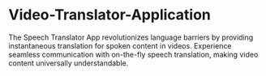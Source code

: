 # Video-Translator-Application
The Speech Translator App revolutionizes language barriers by providing instantaneous translation for spoken content in videos. Experience seamless communication with on-the-fly speech translation, making video content universally understandable.
